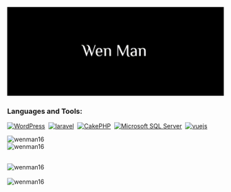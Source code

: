 <!--<h1 align="center">Hello World👋, I'm Wendyl Mancia</h1> -->
<img src="Wenman.gif" alt="Wenman Banner"/>
<h3 align="left">Languages and Tools:</h3>
<a href="https://wordpress.org/" title="WordPress" target="_blank" rel="noreferrer"><img src="https://img.shields.io/badge/WordPress-%23117AC9.svg?style=for-the-badge&logo=WordPress&logoColor=white" alt="WordPress" /></a>&nbsp;
<a href="https://laravel.com/" title="Laravel" target="_blank" rel="noreferrer"><img src="https://img.shields.io/badge/laravel-%23FF2D20.svg?style=for-the-badge&logo=laravel&logoColor=white" alt="laravel"/></a>&nbsp;
<a href="https://cakephp.org/" title="CakePHP" target="_blank" rel="noreferrer"><img src="https://img.shields.io/badge/CakePHP-D33C43.svg?style=for-the-badge&logo=CakePHP&logoColor=white
" alt="CakePHP"/></a>&nbsp;
<a href="https://www.microsoft.com/en-us/sql-server/" title="Microsoft SQL Server" target="_blank" rel="noreferrer"><img src="https://img.shields.io/badge/Microsoft%20SQL%20Server-CC2927?style=for-the-badge&logo=microsoft%20sql%20server&logoColor=white" alt="Microsoft SQL Server"/></a>&nbsp;
<a href="https://vuejs.org/" title="VueJS" target="_blank" rel="noreferrer"><img src="https://img.shields.io/badge/vuejs-%2335495e.svg?style=for-the-badge&logo=vuedotjs&logoColor=%234FC08D" alt="vuejs"/></a> &nbsp;


<img src="https://github-readme-stats.vercel.app/api?username=wenman16&theme=dark&hide_border=true&include_all_commits=true&count_private=true" alt="wenman16" /><br>
<img src="https://github-readme-streak-stats.herokuapp.com?user=wenman16&theme=dark&hide_border=true" alt="wenman16" /><br><br>

<img src="https://github-profile-trophy.vercel.app/?username=wenman16&theme=darkhub&no-frame=true" alt="wenman16" /><br><br>
<img src="https://komarev.com/ghpvc/?username=wenman16&label=Profile%20views&color=0e75b6&style=flat" alt="wenman16" />
